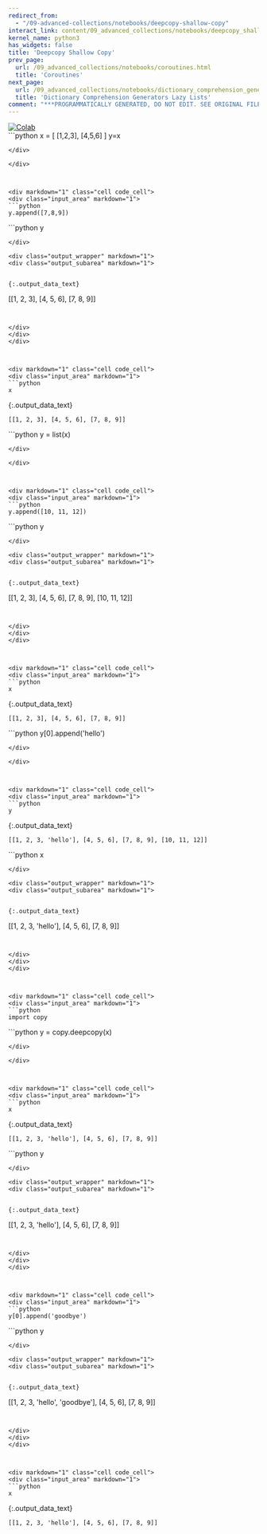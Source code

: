 ```yaml
---
redirect_from:
  - "/09-advanced-collections/notebooks/deepcopy-shallow-copy"
interact_link: content/09_advanced_collections/notebooks/deepcopy_shallow_copy.ipynb
kernel_name: python3
has_widgets: false
title: 'Deepcopy Shallow Copy'
prev_page:
  url: /09_advanced_collections/notebooks/coroutines.html
  title: 'Coroutines'
next_page:
  url: /09_advanced_collections/notebooks/dictionary_comprehension_generators_lazy_lists.html
  title: 'Dictionary Comprehension Generators Lazy Lists'
comment: "***PROGRAMMATICALLY GENERATED, DO NOT EDIT. SEE ORIGINAL FILES IN /content***"
---
```

<a href="https://colab.research.google.com/github/aviadr1/learn-python/blob/master/live%20class%20demonstrations/lesson%2009%20-%20deepcopy%20shallow%20copy.ipynb" target="_blank">
<img src="https://colab.research.google.com/assets/colab-badge.svg" 
     title="Open this file in Google Colab" alt="Colab"/>
</a>




<div markdown="1" class="cell code_cell">
<div class="input_area" markdown="1">
```python
x = [
    [1,2,3],
    [4,5,6]
]
y=x

```
</div>

</div>



<div markdown="1" class="cell code_cell">
<div class="input_area" markdown="1">
```python
y.append([7,8,9])

```
</div>

</div>



<div markdown="1" class="cell code_cell">
<div class="input_area" markdown="1">
```python
y

```
</div>

<div class="output_wrapper" markdown="1">
<div class="output_subarea" markdown="1">


{:.output_data_text}
```
[[1, 2, 3], [4, 5, 6], [7, 8, 9]]
```


</div>
</div>
</div>



<div markdown="1" class="cell code_cell">
<div class="input_area" markdown="1">
```python
x

```
</div>

<div class="output_wrapper" markdown="1">
<div class="output_subarea" markdown="1">


{:.output_data_text}
```
[[1, 2, 3], [4, 5, 6], [7, 8, 9]]
```


</div>
</div>
</div>



<div markdown="1" class="cell code_cell">
<div class="input_area" markdown="1">
```python
y = list(x)

```
</div>

</div>



<div markdown="1" class="cell code_cell">
<div class="input_area" markdown="1">
```python
y.append([10, 11, 12])

```
</div>

</div>



<div markdown="1" class="cell code_cell">
<div class="input_area" markdown="1">
```python
y

```
</div>

<div class="output_wrapper" markdown="1">
<div class="output_subarea" markdown="1">


{:.output_data_text}
```
[[1, 2, 3], [4, 5, 6], [7, 8, 9], [10, 11, 12]]
```


</div>
</div>
</div>



<div markdown="1" class="cell code_cell">
<div class="input_area" markdown="1">
```python
x

```
</div>

<div class="output_wrapper" markdown="1">
<div class="output_subarea" markdown="1">


{:.output_data_text}
```
[[1, 2, 3], [4, 5, 6], [7, 8, 9]]
```


</div>
</div>
</div>



<div markdown="1" class="cell code_cell">
<div class="input_area" markdown="1">
```python
y[0].append('hello')

```
</div>

</div>



<div markdown="1" class="cell code_cell">
<div class="input_area" markdown="1">
```python
y

```
</div>

<div class="output_wrapper" markdown="1">
<div class="output_subarea" markdown="1">


{:.output_data_text}
```
[[1, 2, 3, 'hello'], [4, 5, 6], [7, 8, 9], [10, 11, 12]]
```


</div>
</div>
</div>



<div markdown="1" class="cell code_cell">
<div class="input_area" markdown="1">
```python
x

```
</div>

<div class="output_wrapper" markdown="1">
<div class="output_subarea" markdown="1">


{:.output_data_text}
```
[[1, 2, 3, 'hello'], [4, 5, 6], [7, 8, 9]]
```


</div>
</div>
</div>



<div markdown="1" class="cell code_cell">
<div class="input_area" markdown="1">
```python
import copy

```
</div>

</div>



<div markdown="1" class="cell code_cell">
<div class="input_area" markdown="1">
```python
y = copy.deepcopy(x)

```
</div>

</div>



<div markdown="1" class="cell code_cell">
<div class="input_area" markdown="1">
```python
x

```
</div>

<div class="output_wrapper" markdown="1">
<div class="output_subarea" markdown="1">


{:.output_data_text}
```
[[1, 2, 3, 'hello'], [4, 5, 6], [7, 8, 9]]
```


</div>
</div>
</div>



<div markdown="1" class="cell code_cell">
<div class="input_area" markdown="1">
```python
y

```
</div>

<div class="output_wrapper" markdown="1">
<div class="output_subarea" markdown="1">


{:.output_data_text}
```
[[1, 2, 3, 'hello'], [4, 5, 6], [7, 8, 9]]
```


</div>
</div>
</div>



<div markdown="1" class="cell code_cell">
<div class="input_area" markdown="1">
```python
y[0].append('goodbye')

```
</div>

</div>



<div markdown="1" class="cell code_cell">
<div class="input_area" markdown="1">
```python
y

```
</div>

<div class="output_wrapper" markdown="1">
<div class="output_subarea" markdown="1">


{:.output_data_text}
```
[[1, 2, 3, 'hello', 'goodbye'], [4, 5, 6], [7, 8, 9]]
```


</div>
</div>
</div>



<div markdown="1" class="cell code_cell">
<div class="input_area" markdown="1">
```python
x

```
</div>

<div class="output_wrapper" markdown="1">
<div class="output_subarea" markdown="1">


{:.output_data_text}
```
[[1, 2, 3, 'hello'], [4, 5, 6], [7, 8, 9]]
```


</div>
</div>
</div>


